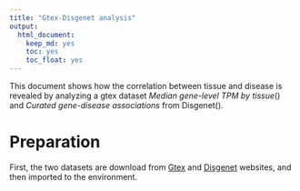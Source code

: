 ```yaml
---
title: "Gtex-Disgenet analysis"
output: 
  html_document: 
    keep_md: yes
    toc: yes
    toc_float: yes
---
```


This document shows how the correlation between tissue and disease is revealed by analyzing a gtex dataset *Median gene-level TPM by tissue*() and *Curated gene-disease associations* from Disgenet().

# Preparation
First, the two datasets are download from [Gtex](https://storage.googleapis.com/gtex_analysis_v8/rna_seq_data/GTEx_Analysis_2017-06-05_v8_RNASeQCv1.1.9_gene_median_tpm.gct.gz) and [Disgenet](https://www.disgenet.org/static/disgenet_ap1/files/downloads/curated_gene_disease_associations.tsv.gz) websites, and then imported to the environment.

